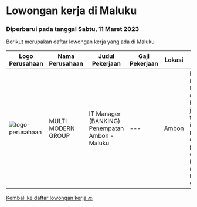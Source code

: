 
  # Lowongan kerja di Maluku

  ### Diperbarui pada tanggal Sabtu, 11 Maret 2023

  Berikut merupakan daftar lowongan kerja yang ada di Maluku

  |Logo Perusahaan | Nama Perusahaan | Judul Pekerjaan | Gaji Pekerjaan | Lokasi | Deskripsi | Tanggal diunggah | Pranala |
  | -------------- | --------------- | --------------- | --------- | --------- | -------------- | ------- | ----------- |
  |![logo-perusahaan](https://image-service-cdn.seek.com.au/d4ce2d9de256148e80a42de876992faed7a20b87/ee4dce1061f3f616224767ad58cb2fc751b8d2dc)|MULTI MODERN GROUP|IT Manager (BANKING) Penempatan Ambon - Maluku|---|Ambon|Rincian Pekerjaan: Memastikan dan bertanggung jawab terhadap instalasi, perawatan dan penyediaan dukungan harian baik untuk hardware &amp; software,...|Minggu, 19 Februari 2023|https://www.jobstreet.co.id/id/job/it-manager-banking-penempatan-ambon-maluku-4220107?token=0~9e0a2c3e-f89a-4e4f-af33-dcb4409c359a&sectionRank=1&jobId=jobstreet-id-job-4220107|


  [Kembali ke daftar lowongan kerja 🔙](../README.md#daftar-lowongan-kerja)
  